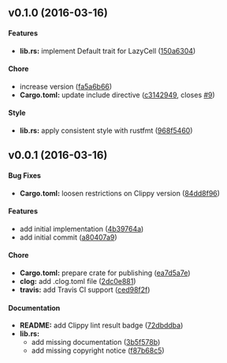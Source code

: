 <a name="v0.1.0"></a>
## v0.1.0 (2016-03-16)


#### Features

* **lib.rs:**  implement Default trait for LazyCell ([150a6304](https://github.com/indiv0/LazyCell/commit/150a6304a230ee1de8424e49c447ec1b2d6578ce))

#### Chore

*   increase version ([fa5a6b66](https://github.com/indiv0/LazyCell/commit/fa5a6b66e857ea9d6a645c199d959db4983bbe4d))
* **Cargo.toml:**  update include directive ([c3142949](https://github.com/indiv0/LazyCell/commit/c3142949d50b0288d46f6ef4ca1f06f2b96d34f4), closes [#9](https://github.com/indiv0/LazyCell/issues/9))

#### Style

* **lib.rs:**  apply consistent style with rustfmt ([968f5460](https://github.com/indiv0/LazyCell/commit/968f5460f5b3b4ab15e21480a8f13b7fd4dc807c))



<a name="v0.0.1"></a>
## v0.0.1 (2016-03-16)


#### Bug Fixes

* **Cargo.toml:**  loosen restrictions on Clippy version ([84dd8f96](https://github.com/indiv0/LazyCell/commit/84dd8f960000294f9dad47d776a41b98ed812981))

#### Features

*   add initial implementation ([4b39764a](https://github.com/indiv0/LazyCell/commit/4b39764a575bcb701dbd8047b966f72720fd18a4))
*   add initial commit ([a80407a9](https://github.com/indiv0/LazyCell/commit/a80407a907ef7c9401f120104663172f6965521a))

#### Chore

* **Cargo.toml:**  prepare crate for publishing ([ea7d5a7e](https://github.com/indiv0/LazyCell/commit/ea7d5a7e30e57c9e810032cc28c17ad5e3304c97))
* **clog:**  add .clog.toml file ([2dc0e881](https://github.com/indiv0/LazyCell/commit/2dc0e8818876a22d7f90f9daeb4854f2d697f7e2))
* **travis:**  add Travis CI support ([ced98f2f](https://github.com/indiv0/LazyCell/commit/ced98f2f9eb0e5a837c8a91e7d5f52e2a66afcf7))

#### Documentation

* **README:**  add Clippy lint result badge ([72dbddba](https://github.com/indiv0/LazyCell/commit/72dbddba98c26f261939b015989613b74c39575f))
* **lib.rs:**
  *  add missing documentation ([3b5f578b](https://github.com/indiv0/LazyCell/commit/3b5f578b0205b8877db8db222b146cb2f39fe937))
  *  add missing copyright notice ([f87b68c5](https://github.com/indiv0/LazyCell/commit/f87b68c55422186398ffe76d2c9ea809fea086d6))



